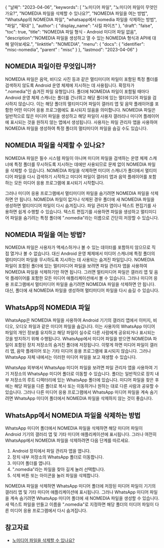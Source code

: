 {
"날짜": "2023-04-06",
  "keywords": [
"노미디어 파일",
"노미디어 파일이 무엇인가요?",
"NOMEDIA 파일을 삭제할 수 있나요?",
"NOMEDIA 파일을 여는 방법",
"WhatsApp의 NOMEDIA 파일",
"whatsapp에서 nomedia 파일을 삭제하는 방법",
"파일",
"확대"
],
  "author": {
"display_name": "샤킬 파이즈"
},
"draft": "false",
"toc": true,
"title": "NOMEDIA 파일 형식 - Android 미디어 파일 없음",
  "description":"NOMEDIA 파일을 생성하고 열 수 있는 NOMEDIA 형식과 API에 대해 알아보세요.",
"linktitle": "NOMEDIA",
  "menu": {
    "docs": {
      "identifier": "misc-nomedia",
"parent" : "misc"
}
},
"lastmod": "2023-04-06"
}

## NOMEDIA 파일이란 무엇입니까?

NOMEDIA 파일은 음악, 비디오 사진 등과 같은 멀티미디어 파일이 포함된 특정 폴더를 검색하지 않도록 Android 운영 체제에 지시하는 데 사용됩니다. 확장자가 ".nomedia"인 숨겨진 파일 유형입니다. 폴더에 NOMEDIA 파일이 포함될 때마다 Android 운영 체제 스캐너는 폴더를 건너뛰고 해당 폴더에 있는 멀티미디어 파일을 검사하지 않습니다. 이는 해당 폴더의 멀티미디어 파일이 갤러리 앱 및 음악 플레이어를 포함한 어떤 미디어 응용 프로그램에도 표시되지 않음을 의미합니다. NOMEDIA 파일은 일반적으로 많은 미디어 파일을 생성하고 해당 파일이 사용자 갤러리나 미디어 플레이어에 표시되는 것을 원하지 않는 앱에서 생성됩니다. 사용자는 파일 관리자 앱을 사용하여 NOMEDIA 파일을 생성하여 특정 폴더의 멀티미디어 파일을 숨길 수도 있습니다.

## NOMEDIA 파일을 삭제할 수 있나요?

NOMEDIA 파일은 필수 시스템 파일이 아니며 미디어 파일을 검색하는 운영 체제 스캐너에 특정 폴더를 무시하도록 지시하는 데에만 사용되므로 문제 없이 NOMEDIA 파일을 삭제할 수 있습니다. NOMEDIA 파일을 삭제하면 미디어 스캐너가 폴더에서 멀티미디어 파일을 다시 검색하기 시작하고 미디어 파일이 갤러리 앱과 음악 플레이어를 포함하는 모든 미디어 응용 프로그램에 표시되기 시작합니다.

그러나 미디어 응용 프로그램에서 멀티미디어 파일을 숨기려면 NOMEDIA 파일을 삭제하면 안 됩니다. NOMEDIA 파일이 없거나 삭제된 경우 폴더에 새 NOMEDIA 파일을 생성하면 멀티미디어 파일이 다시 숨겨집니다. 파일 관리자 앱이나 텍스트 편집기를 사용하면 쉽게 수행할 수 있습니다. 텍스트 편집기를 사용하면 파일을 생성하고 멀티미디어 파일을 숨기려는 특정 폴더에 ".nomedia"라는 이름으로 간단히 저장할 수 있습니다.

## NOMEDIA 파일을 여는 방법?

NOMEDIA 파일은 사용자가 액세스하거나 볼 수 있는 데이터를 포함하지 않으므로 직접 열거나 볼 수 없습니다. 대신 Android 운영 체제에서 미디어 스캐너에 특정 폴더의 멀티미디어 파일을 무시하도록 지시하는 데 사용되는 숨겨진 파일입니다. NOMEDIA 파일이 포함된 폴더에 있는 멀티미디어 파일을 보려면 파일 관리자 앱을 사용하여 NOMEDIA 파일을 삭제하기만 하면 됩니다. 그러면 멀티미디어 파일은 갤러리 앱 및 음악 플레이어를 포함한 모든 미디어 애플리케이션에서 볼 수 있습니다. 그러나 미디어 응용 프로그램에서 멀티미디어 파일을 숨기려면 NOMEDIA 파일을 삭제하면 안 됩니다. 대신, 폴더에 새 NOMEDIA 파일을 생성하여 멀티미디어 파일을 다시 숨길 수 있습니다.

## WhatsApp의 NOMEDIA 파일

WhatsApp은 NOMEDIA 파일을 사용하여 Android 기기의 갤러리 앱에서 이미지, 비디오, 오디오 파일과 같은 미디어 파일을 숨깁니다. 이는 사용자의 WhatsApp 미디어 파일의 개인 정보를 유지하고 해당 파일이 실수로 다른 사람에게 공유되거나 표시되는 것을 방지하기 위해 수행됩니다. WhatsApp에서 미디어 파일을 받으면 NOMEDIA 파일이 포함된 장치 저장소의 숨겨진 폴더에 저장됩니다. 이렇게 하면 미디어 파일이 갤러리 앱, 음악 플레이어 또는 기타 미디어 응용 프로그램에 표시되지 않습니다. 그러나 WhatsApp 자체 내에서는 이러한 미디어 파일을 보고 재생할 수 있습니다.

WhatsApp 외부에서 WhatsApp 미디어 파일을 보려면 파일 관리자 앱을 사용하여 기기 저장소의 WhatsApp 미디어 폴더로 이동할 수 있습니다. 폴더는 일반적으로 장치 내부 저장소의 루트 디렉터리에 있는 WhatsApp 폴더에 있습니다. 미디어 파일을 찾은 후에는 해당 파일을 다른 폴더로 복사 또는 이동하거나 원하는 대로 다른 사람과 공유할 수 있습니다. 그러나 다른 미디어 응용 프로그램에서 WhatsApp 미디어 파일을 계속 숨기려면 WhatsApp 미디어 폴더에서 NOMEDIA 파일을 삭제하지 않는 것이 좋습니다.

## WhatsApp에서 NOMEDIA 파일을 삭제하는 방법

WhatsApp 미디어 폴더에서 NOMEDIA 파일을 삭제하면 해당 미디어 파일이 Android 기기의 갤러리 앱 및 기타 미디어 애플리케이션에 표시됩니다. 그러나 여전히 WhatsApp에서 NOMEDIA 파일을 삭제하려면 다음 단계를 따르세요.

1. Android 장치에서 파일 관리자 앱을 엽니다.
2. 장치 내부 저장소의 WhatsApp 폴더로 이동합니다.
3. 미디어 폴더를 엽니다.
4. ".nomedia"라는 파일을 찾아 길게 눌러 선택합니다.
5. 삭제 버튼 또는 아이콘을 눌러 파일을 삭제합니다.

NOMEDIA 파일을 삭제하면 WhatsApp 미디어 폴더에 저장된 미디어 파일이 기기의 갤러리 앱 및 기타 미디어 애플리케이션에 표시됩니다. 그러나 WhatsApp 미디어 파일을 계속 숨기려면 WhatsApp 미디어 폴더에 새 NOMEDIA 파일을 생성할 수 있습니다. 새 텍스트 파일을 만들고 이름을 ".nomedia"로 지정하면 해당 폴더의 미디어 파일이 다른 미디어 응용 프로그램에서 다시 숨겨집니다.

## 참고자료
* [노미디어 파일을 삭제할 수 있나요?](https://www.quora.com/Can-I-delete-nomedia-files)

